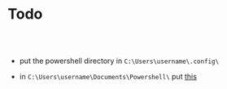 # Todo

<br>
<br>

- put the powershell directory in `C:\Users\username\.config\`

- in `C:\Users\username\Documents\Powershell\` put [this](./Microsoft.PowerShell_profile.ps1)
